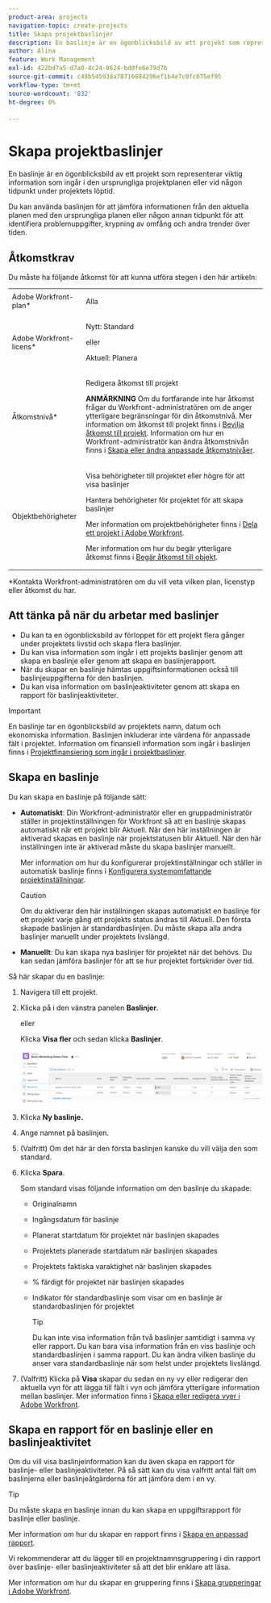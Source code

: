 ```yaml
---
product-area: projects
navigation-topic: create-projects
title: Skapa projektbaslinjer
description: En baslinje är en ögonblicksbild av ett projekt som representerar viktig information som ingår i den ursprungliga projektplanen eller vid någon tidpunkt under projektets löptid.
author: Alina
feature: Work Management
exl-id: 422bd7a5-d7a0-4c24-8624-bd0fe6e79d7b
source-git-commit: c49b545938a78716084296ef1b4e7c0fc075ef95
workflow-type: tm+mt
source-wordcount: '832'
ht-degree: 0%

---
```


# Skapa projektbaslinjer

<!-- Audited: 12/2023 -->

En baslinje är en ögonblicksbild av ett projekt som representerar viktig information som ingår i den ursprungliga projektplanen eller vid någon tidpunkt under projektets löptid.

Du kan använda baslinjen för att jämföra informationen från den aktuella planen med den ursprungliga planen eller någon annan tidpunkt för att identifiera problemuppgifter, krypning av omfång och andra trender över tiden.

## Åtkomstkrav

<!--
drafted for P&P:

<table style="table-layout:auto"> 
 <col> 
 <col> 
 <tbody> 
  <tr> 
   <td role="rowheader">Adobe Workfront plan*</td> 
   <td> <p>Any</p> </td> 
  </tr> 
  <tr> 
   <td role="rowheader">Adobe Workfront license*</td> 
   <td> <p>Current license: Standard </p> 
   Or
   <p>Legacy license: Plan </p> 
   </td> 
  </tr> 
  <tr> 
   <td role="rowheader">Access level*</td> 
   <td> <p>Edit access to Projects</p> <p><b>NOTE</b>
   
   If you still don't have access, ask your Workfront administrator if they set additional restrictions in your access level. For information about access to projects, see <a href="../../../administration-and-setup/add-users/configure-and-grant-access/grant-access-projects.md" class="MCXref xref">Grant access to projects</a>. For information on how a Workfront administrator can change your access level, see <a href="../../../administration-and-setup/add-users/configure-and-grant-access/create-modify-access-levels.md" class="MCXref xref">Create or modify custom access levels</a>. </p> </td> 
  </tr> 
  <tr> 
   <td role="rowheader">Object permissions</td> 
   <td> <p>View permissions to the project or higher to view baselines</p> <p>Manage permissions to the project to create baselines</p> <p> For information about project permissions, see <a href="../../../workfront-basics/grant-and-request-access-to-objects/share-a-project.md" class="MCXref xref">Share a project in Adobe Workfront</a>.</p> <p>For information on requesting additional access, see <a href="../../../workfront-basics/grant-and-request-access-to-objects/request-access.md" class="MCXref xref">Request access to objects </a>.</p> </td> 
  </tr> 
 </tbody> 
</table>
-->

Du måste ha följande åtkomst för att kunna utföra stegen i den här artikeln:

<table style="table-layout:auto"> 
 <col> 
 <col> 
 <tbody> 
  <tr> 
   <td role="rowheader">Adobe Workfront-plan*</td> 
   <td> <p>Alla</p> </td> 
  </tr> 
  <tr> 
   <td role="rowheader">Adobe Workfront-licens*</td> 
    <td><p>Nytt: Standard</p>
        <p>eller</p>
        <p>Aktuell: Planera </p> </td> 
  </tr> 
  <tr> 
   <td role="rowheader">Åtkomstnivå*</td> 
   <td> <p>Redigera åtkomst till projekt</p> <p><b>ANMÄRKNING</b>
   Om du fortfarande inte har åtkomst frågar du Workfront-administratören om de anger ytterligare begränsningar för din åtkomstnivå. Mer information om åtkomst till projekt finns i <a href="../../../administration-and-setup/add-users/configure-and-grant-access/grant-access-projects.md" class="MCXref xref">Bevilja åtkomst till projekt</a>. Information om hur en Workfront-administratör kan ändra åtkomstnivån finns i <a href="../../../administration-and-setup/add-users/configure-and-grant-access/create-modify-access-levels.md" class="MCXref xref">Skapa eller ändra anpassade åtkomstnivåer</a>. </p> </td> 
  </tr> 
  <tr> 
   <td role="rowheader">Objektbehörigheter</td> 
   <td> <p>Visa behörigheter till projektet eller högre för att visa baslinjer</p> <p>Hantera behörigheter för projektet för att skapa baslinjer</p> <p> Mer information om projektbehörigheter finns i <a href="../../../workfront-basics/grant-and-request-access-to-objects/share-a-project.md" class="MCXref xref">Dela ett projekt i Adobe Workfront</a>.</p> <p>Mer information om hur du begär ytterligare åtkomst finns i <a href="../../../workfront-basics/grant-and-request-access-to-objects/request-access.md" class="MCXref xref">Begär åtkomst till objekt</a>.</p> </td> 
  </tr> 
 </tbody> 
</table>

&#42;Kontakta Workfront-administratören om du vill veta vilken plan, licenstyp eller åtkomst du har.

## Att tänka på när du arbetar med baslinjer

* Du kan ta en ögonblicksbild av förloppet för ett projekt flera gånger under projektets livstid och skapa flera baslinjer.
* Du kan visa information som ingår i ett projekts baslinjer genom att skapa en baslinje eller genom att skapa en baslinjerapport.
* När du skapar en baslinje hämtas uppgiftsinformationen också till baslinjeuppgifterna för den baslinjen.
* Du kan visa information om baslinjeaktiviteter genom att skapa en rapport för baslinjeaktiviteter.

>[!IMPORTANT]
>
>En baslinje tar en ögonblicksbild av projektets namn, datum och ekonomiska information. Baslinjen inkluderar inte värdena för anpassade fält i projektet. Information om finansiell information som ingår i baslinjen finns i [Projektfinansiering som ingår i projektbaslinjer](../../../manage-work/projects/project-finances/project-finances-included-in-project-baselines.md).

## Skapa en baslinje

Du kan skapa en baslinje på följande sätt:

* **Automatiskt**: Din Workfront-administratör eller en gruppadministratör ställer in projektinställningen för Workfront så att en baslinje skapas automatiskt när ett projekt blir Aktuell. När den här inställningen är aktiverad skapas en baslinje när projektstatusen blir Aktuell. När den här inställningen inte är aktiverad måste du skapa baslinjer manuellt.

  Mer information om hur du konfigurerar projektinställningar och ställer in automatisk baslinje finns i [Konfigurera systemomfattande projektinställningar](../../../administration-and-setup/set-up-workfront/configure-system-defaults/set-project-preferences.md).

  >[!CAUTION]
  >
  >Om du aktiverar den här inställningen skapas automatiskt en baslinje för ett projekt varje gång ett projekts status ändras till Aktuell. Den första skapade baslinjen är standardbaslinjen. Du måste skapa alla andra baslinjer manuellt under projektets livslängd.

* **Manuellt**: Du kan skapa nya baslinjer för projektet när det behövs. Du kan sedan jämföra baslinjer för att se hur projektet fortskrider över tid.

Så här skapar du en baslinje:

1. Navigera till ett projekt.
1. Klicka på i den vänstra panelen **Baslinjer**.

   eller

   Klicka **Visa fler** och sedan klicka **Baslinjer**.

   ![Baslinjesektion i projekt](assets/baselines-section-on-project-with-header.png)

1. Klicka **Ny baslinje.**
1. Ange namnet på baslinjen.
1. (Valfritt) Om det här är den första baslinjen kanske du vill välja den som standard.
1. Klicka **Spara**.

   Som standard visas följande information om den baslinje du skapade:

   * Originalnamn
   * Ingångsdatum för baslinje
   * Planerat startdatum för projektet när baslinjen skapades
   * Projektets planerade startdatum när baslinjen skapades
   * Projektets faktiska varaktighet när baslinjen skapades
   * % färdigt för projektet när baslinjen skapades
   * Indikator för standardbaslinje som visar om en baslinje är standardbaslinjen för projektet

     >[!TIP]
     >
     >Du kan inte visa information från två baslinjer samtidigt i samma vy eller rapport. Du kan bara visa information från en viss baslinje och standardbaslinjen i samma rapport. Du kan ändra vilken baslinje du anser vara standardbaslinje när som helst under projektets livslängd.

1. (Valfritt) Klicka på **Visa** skapar du sedan en ny vy eller redigerar den aktuella vyn för att lägga till fält i vyn och jämföra ytterligare information mellan baslinjer. Mer information finns i [Skapa eller redigera vyer i Adobe Workfront](/help/quicksilver/reports-and-dashboards/reports/reporting-elements/create-edit-views.md).

## Skapa en rapport för en baslinje eller en baslinjeaktivitet

Om du vill visa baslinjeinformation kan du även skapa en rapport för baslinje- eller baslinjeaktiviteter. På så sätt kan du visa valfritt antal fält om baslinjerna eller baslinjeåtgärderna för att jämföra dem i en vy.

>[!TIP]
>
>Du måste skapa en baslinje innan du kan skapa en uppgiftsrapport för baslinje eller baslinje.

Mer information om hur du skapar en rapport finns i [Skapa en anpassad rapport](../../../reports-and-dashboards/reports/creating-and-managing-reports/create-custom-report.md).

Vi rekommenderar att du lägger till en projektnamnsgruppering i din rapport över baslinje- eller baslinjeaktiviteter så att det blir enklare att läsa.

Mer information om hur du skapar en gruppering finns i [Skapa grupperingar i Adobe Workfront](../../../reports-and-dashboards/reports/reporting-elements/create-groupings.md).
